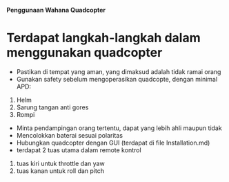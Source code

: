 **Penggunaan Wahana Quadcopter**

# Terdapat langkah-langkah dalam menggunakan quadcopter
- Pastikan di tempat yang aman, yang dimaksud adalah tidak ramai orang
- Gunakan safety sebelum mengoperasikan quadcopte, dengan minimal APD:
1. Helm
2. Sarung tangan anti gores
3. Rompi

- Minta pendampingan orang tertentu, dapat yang lebih ahli maupun tidak
- Mencolokkan baterai sesuai polaritas
- Hubungkan quadcopter dengan GUI (terdapat di file Installation.md)
- terdapat 2 tuas utama dalam remote kontrol
1. tuas kiri untuk throttle dan yaw
2. tuas kanan untuk roll dan pitch